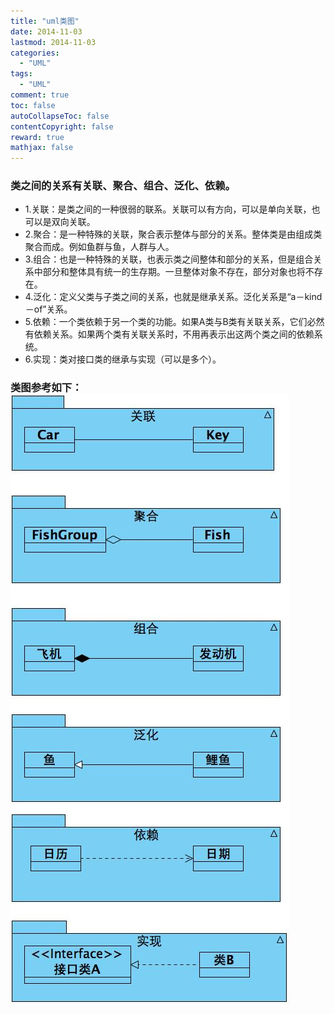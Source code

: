```yaml
---
title: "uml类图"
date: 2014-11-03
lastmod: 2014-11-03
categories:
  - "UML"
tags:
  - "UML"
comment: true
toc: false
autoCollapseToc: false
contentCopyright: false
reward: true
mathjax: false
---
```


### 类之间的关系有关联、聚合、组合、泛化、依赖。<!--more-->
* 1.关联：是类之间的一种很弱的联系。关联可以有方向，可以是单向关联，也可以是双向关联。
* 2.聚合：是一种特殊的关联，聚合表示整体与部分的关系。整体类是由组成类聚合而成。例如鱼群与鱼，人群与人。
* 3.组合：也是一种特殊的关联，也表示类之间整体和部分的关系，但是组合关系中部分和整体具有统一的生存期。一旦整体对象不存在，部分对象也将不存在。 
* 4.泛化：定义父类与子类之间的关系，也就是继承关系。泛化关系是“a－kind－of”关系。
* 5.依赖：一个类依赖于另一个类的功能。如果A类与B类有关联关系，它们必然有依赖关系。如果两个类有关联关系时，不用再表示出这两个类之间的依赖系统。
* 6.实现：类对接口类的继承与实现（可以是多个）。

### 类图参考如下：![image](/images/post/2014-11-03-uml-lei-tu/class_diagram.jpg)
       
